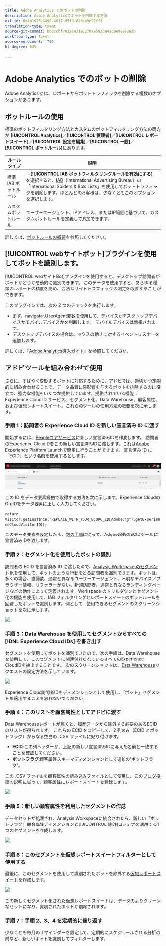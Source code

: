 ```yaml
---
title: Adobe Analytics でのボットの削除
description: Adobe Analyticsでボットを削除する方法
exl-id: 6d4b1925-4496-4017-85f8-82bda9e92ff3
translation-type: tm+mt
source-git-commit: bb8ccbf782a1431e5278a95923a42c9e9e9e862b
workflow-type: tm+mt
source-wordcount: '790'
ht-degree: 53%

---
```


# Adobe Analytics でのボットの削除

Adobe Analytics には、レポートからボットトラフィックを削除する複数のオプションがあります。

## ボットルールの使用

標準のボットフィルタリング方法とカスタムのボットフィルタリング方法の両方が **[!UICONTROL Analytics]**／**[!UICONTROL 管理者]**／**[!UICONTROL レポートスイート]**／**[!UICONTROL 設定を編集]**／**[!UICONTROL 一般]**／**[!UICONTROL ボットルール]**&#x200B;にあります。

| ルールタイプ | 説明 |
|--- |--- |
| 標準 IAB ボットルール | 「**[!UICONTROL IAB ボットフィルタリングルールを有効にする]**」を選択すると、[IAB](https://www.iab.com/)（International Advertising Bureau）の「International Spiders &amp; Bots Lists」を使用してボットトラフィックを削除します。ほとんどのお客様は、少なくともこのオプションを選択します。 |
| カスタムボットルール | ユーザーエージェント、IPアドレス、またはIP範囲に基づいて、カスタムボットルールを定義して追加できます。 |

詳しくは、[ボットルールの概要](/help/admin/admin/bot-removal/bot-rules.md)を参照してください。

## [!UICONTROL webサイトボット]プラグインを使用してボットを識別します。

[!UICONTROL webサイトBot]プラグインを使用すると、デスクトップ訪問者がボットかどうかを動的に識別できます。 このデータを使用すると、あらゆる種類のレポートの精度を高め、合法なサイトトラフィックの測定を改善することができます。

このプラグインでは、次の 2 つのチェックを実行します。

* まず、navigator.UserAgent変数を使用して、デバイスがデスクトップデバイスかモバイルデバイスかを判断します。 モバイルデバイスは無視されます。
* デスクトップデバイスの場合は、マウスの動きに対するイベントリスナーを追加します。

詳しくは、『[Adobe Analytics導入ガイド](https://experienceleague.adobe.com/docs/analytics/implementation/vars/plugins/websitebot.html)』を参照してください。

## アドビツールを組み合わせて使用

さらに、すばやく変形するボットに対応するために、アドビでは、適切かつ定期的に組み合わせることで、データ品質に悪影響を与えるボットを排除するのに役立つ、強力な機能をいくつか提供しています。提供されている機能：Experience Cloud ID サービス、セグメント化、Data Warehouse、顧客属性、および仮想レポートスイート。これらのツールの使用方法の概要を次に示します。

### 手順 1：訪問者の Experience Cloud ID を新しい宣言済み ID に渡す

開始するには、[Peopleコアサービス](https://experienceleague.adobe.com/docs/core-services/interface/audiences/audience-library.html)に新しい宣言済みIDを作成します。 訪問者のExperience CloudIDをこの新しい宣言済みIDに渡します。これは[Adobe Experience Platform Launch](https://experienceleague.adobe.com/docs/launch/using/extensions-ref/adobe-extension/id-service-extension/overview.html)で簡単に行うことができます。 宣言済み ID に「ECID」という名前を使用するとします。

![](assets/bot-cust-attr-setup.png)

この ID をデータ要素経由で取得する方法を次に示します。Experience CloudのOrgIDをデータ要素に正しく入力してください。

```return Visitor.getInstance("REPLACE_WITH_YOUR_ECORG_ID@AdobeOrg").getExperienceCloudVisitorID();```

このデータ要素を設定したら、[次の手順](https://experienceleague.adobe.com/docs/launch/using/extensions-ref/adobe-extension/id-service-extension/overview.html)に従って、Adobe起動のECIDツールに宣言済みIDを渡します。

### 手順 2：セグメント化を使用したボットの識別

訪問者の ECID を宣言済み ID に渡したので、[Analysis Workspace のセグメント化](https://docs.adobe.com/content/help/ja-JP/analytics/analyze/analysis-workspace/components/t-freeform-project-segment.html)を使用して、ボットのような行動をとる訪問者を識別できます。ボットは、多くの場合、直帰数、通常と異なるユーザーエージェント、不明なデバイス／ブラウザー情報、リファラーがない、新規訪問者、通常と異なるランディングページなどの動作によって定義されます。Workspace のドリルダウンとセグメント化の機能を使用して、IAB フィルタリングとレポートスイートのボットルールを回避したボットを識別します。例として、使用できるセグメントのスクリーンショットを次に示します。

![](assets/bot-filter-seg1.png)

### 手順 3：Data Warehouse を使用してセグメントからすべての [!DNL Experience Cloud IDs] を書き出す

セグメントを使用してボットを識別できたので、次の手順は、Data Warehouseを使用して、このセグメントに関連付けられているすべてのExperience CloudIDを抽出することです。 次のスクリーンショットは、[Data Warehouse](/help/export/data-warehouse/data-warehouse.md)リクエストの設定方法を示しています。

![](assets/bot-dwh-3.png)

Experience Cloud訪問者IDをディメンションとして使用し、「ボット」セグメントを適用することを忘れないでください。

### 手順 4：このリストを顧客属性としてアドビに渡す

Data Warehouseレポートが届くと、履歴データから除外する必要のあるECIDのリストが得られます。 これらの ECID をコピーして、2 列のみ（ECID とボットフラグ）からなる空白の .CSV ファイルに貼り付けます。

* **ECID**:この列ヘッダーが、上記の新しい宣言済みIDに与えた名前と一致することを確認してください。
* **ボットフラグ**:顧客属性スキーマディメンションとして追加の&#39;ボットフラグ&#39;。

この .CSV ファイルを顧客属性の読み込みファイルとして使用し、この[ブログ投稿](https://theblog.adobe.com/link-digital-behavior-customers)の説明に従って、顧客属性にレポートスイートを登録します。

![](assets/bot-csv-4.png)

### 手順 5：新しい顧客属性を利用したセグメントの作成

データセットが処理され、Analysis Workspaceに統合されたら、新しい「ボットフラグ」顧客属性ディメンションと[!UICONTROL 除外]コンテナを活用する1つのセグメントを作成します。

![](assets/bot-filter-seg2.png)

### 手順 6：このセグメントを仮想レポートスイートフィルターとして使用する

最後に、このセグメントを使用して識別されたボットを除外する[仮想レポートスイート](/help/components/vrs/vrs-about.md)を作成します。

![](assets/bot-vrs.png)

この新しくセグメント化された仮想レポートスイートは、データのよりクリーンなセットになり、識別されたボットが削除されます。

### 手順 7：手順 2、3、4 を定期的に繰り返す

少なくとも毎月のリマインダーを設定して、定期的にスケジュールされる分析の前など、新しいボットを識別してフィルターします。
